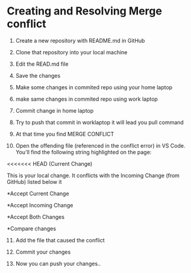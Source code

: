 

# Creating and Resolving Merge conflict

1. Create a new repository with README.md in GitHub

2. Clone that repository into your local machine

3. Edit the READ.md file

4. Save the changes

5. Make some changes in commited repo using your home laptop

6. make same changes in commited repo using work laptop

7. Commit change in home laptop

8. Try to push that commit in worklaptop it will lead you pull command

9. At that time you find MERGE CONFLICT

10. Open the offending file (referenced in the conflict error) in VS Code. You'll find the following string highlighted on the page:

<<<<<<< HEAD (Current Change)

This is your local change. It conflicts with the Incoming Change (from GitHub) listed below it

  *Accept Current Change

  *Accept Incoming Change

  *Accept Both Changes

  *Compare changes

11. Add the file that caused the conflict

12. Commit your changes

13. Now you can push your changes..
